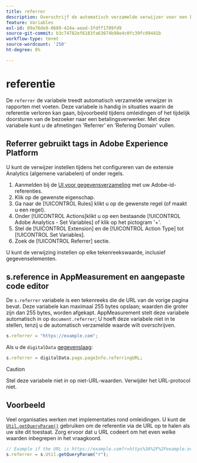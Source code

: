 ```yaml
---
title: referrer
description: Overschrijf de automatisch verzamelde verwijzer voor een klap.
feature: Variables
exl-id: 09a76de9-0689-424a-aead-3fdff1709fd9
source-git-commit: b3c74782ef6183fa63674b98e4c0fc39fc09441b
workflow-type: tm+mt
source-wordcount: '250'
ht-degree: 0%

---
```


# referentie

De `referrer` de variabele treedt automatisch verzamelde verwijzer in rapporten met voeten. Deze variabele is handig in situaties waarin de referentie verloren kan gaan, bijvoorbeeld tijdens omleidingen of het tijdelijk doorsturen van de bezoeker naar een betalingsverwerker. Met deze variabele kunt u de afmetingen &#39;Referrer&#39; en &#39;Refering Domain&#39; vullen.

## Referrer gebruikt tags in Adobe Experience Platform

U kunt de verwijzer instellen tijdens het configureren van de extensie Analytics (algemene variabelen) of onder regels.

1. Aanmelden bij de [UI voor gegevensverzameling](https://experience.adobe.com/data-collection) met uw Adobe-id-referenties.
2. Klik op de gewenste eigenschap.
3. Ga naar de [!UICONTROL Rules] klikt u op de gewenste regel (of maakt u een regel).
4. Onder [!UICONTROL Actions]klikt u op een bestaande [!UICONTROL Adobe Analytics - Set Variables] of klik op het pictogram &#39;+&#39;.
5. Stel de [!UICONTROL Extension] en de [!UICONTROL Action Type] tot [!UICONTROL Set Variables].
6. Zoek de [!UICONTROL Referrer] sectie.

U kunt de verwijzing instellen op elke tekenreekswaarde, inclusief gegevenselementen.

## s.reference in AppMeasurement en aangepaste code editor

De `s.referrer` variabele is een tekenreeks die de URL van de vorige pagina bevat. Deze variabele kan maximaal 255 bytes opslaan; waarden die groter zijn dan 255 bytes, worden afgekapt. AppMeasurement stelt deze variabele automatisch in op `document.referrer`; U hoeft deze variabele niet in te stellen, tenzij u de automatisch verzamelde waarde wilt overschrijven.

```js
s.referrer = "https://example.com";
```

Als u de `digitalData` [gegevenslaag](../../prepare/data-layer.md):

```js
s.referrer = digitalData.page.pageInfo.referringURL;
```

>[!CAUTION]
>
>Stel deze variabele niet in op niet-URL-waarden. Verwijder het URL-protocol niet.

## Voorbeeld

Veel organisaties werken met implementaties rond omleidingen. U kunt de [`Util.getQueryParam()`](../functions/util-getqueryparam.md) gebruiken om de referentie via de URL op te halen als uw site dit toestaat. Zorg ervoor dat u URL codeert om het even welke waarden inbegrepen in het vraagkoord.

```js
// Example if the URL is https://example.com?r=https%3A%2F%2Fexample.org
s.referrer = s.Util.getQueryParam("r");
```
